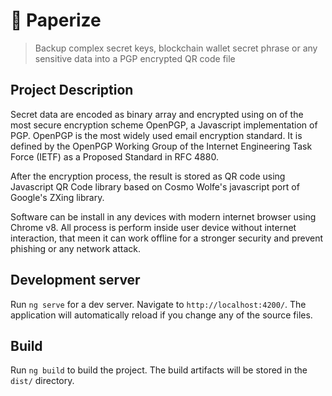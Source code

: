 # 📄 Paperize

> Backup complex secret keys, blockchain wallet secret phrase or any sensitive data into a PGP encrypted QR code file

## Project Description

Secret data are encoded as binary array and encrypted using on of the most secure encryption scheme OpenPGP, a Javascript implementation of PGP. OpenPGP is the most widely used email encryption standard. It is defined by the OpenPGP Working Group of the Internet Engineering Task Force (IETF) as a Proposed Standard in RFC 4880.

After the encryption process, the result is stored as QR code using Javascript QR Code library based on Cosmo Wolfe's javascript port of Google's ZXing library.

Software can be install in any devices with modern internet browser using Chrome v8. All process is perform inside user device without internet interaction, that meen it can work offline for a stronger security and prevent phishing or any network attack.

## Development server

Run `ng serve` for a dev server. Navigate to `http://localhost:4200/`. The application will automatically reload if you change any of the source files.

## Build

Run `ng build` to build the project. The build artifacts will be stored in the `dist/` directory.
